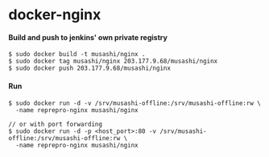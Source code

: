 docker-nginx
============
#### Build and push to jenkins' own private registry

    $ sudo docker build -t musashi/nginx .
    $ sudo docker tag musashi/nginx 203.177.9.68/musashi/nginx
    $ sudo docker push 203.177.9.68/musashi/nginx


#### Run

    $ sudo docker run -d -v /srv/musashi-offline:/srv/musashi-offline:rw \
      -name reprepro-nginx musashi/nginx
    
    // or with port forwarding
    $ sudo docker run -d -p <host_port>:80 -v /srv/musashi-offline:/srv/musashi-offline:rw \
      -name reprepro-nginx musashi/nginx
